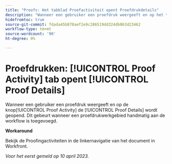 ```yaml
---
title: "Proofs: Het tabblad Proefactiviteit opent Proefdrukdetails"
description: "Wanneer een gebruiker een proefdruk weergeeft en op het tabblad Proefactiviteit klikt, wordt in plaats daarvan het tabblad Proefdetails geopend. Dit gebeurt wanneer een proefdrukwerkgebied handmatig aan de workflow is toegevoegd."
hidefromtoc: true
source-git-commit: fdada45b870aef2e9c286519dd324db063d23462
workflow-type: tm+mt
source-wordcount: '90'
ht-degree: 0%

---
```



# Proefdrukken: [!UICONTROL Proof Activity] tab opent [!UICONTROL Proof Details]

<!--This article is on WF and WFP TOCs-->

Wanneer een gebruiker een proefdruk weergeeft en op de knop[!UICONTROL Proof Activity] de [!UICONTROL Proof Details] wordt geopend. Dit gebeurt wanneer een proefdrukwerkgebied handmatig aan de workflow is toegevoegd.

**Workaround**

Bekijk de Proofingactiviteiten in de linkernavigatie van het document in Workfront.

_Voor het eerst gemeld op 10 april 2023._

